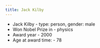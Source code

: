 ```yaml
---
title: Jack Kilby
---
```


- Jack Kilby
      - type: person, gender: male
- Won Nobel Prize in
      - physics
- Award year
      - 2000
- Age at award time:
      - 78
